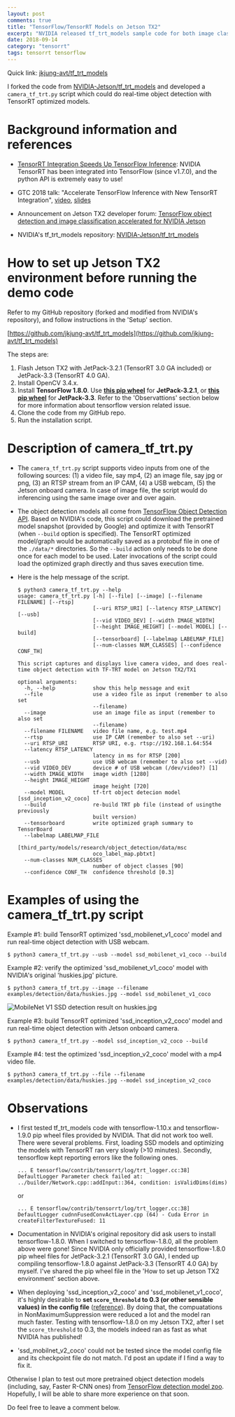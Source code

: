 ```yaml
---
layout: post
comments: true
title: "TensorFlow/TensorRT Models on Jetson TX2"
excerpt: "NVIDIA released tf_trt_models sample code for both image classification and object detection a while ago.  I tested it and developed a real-time object detection script using TensorRT optimized TensorFlow models based on NVIDIA's code.  I'd like to share the demo script here."
date: 2018-09-14
category: "tensorrt"
tags: tensorrt tensorflow
---
```


Quick link: [jkjung-avt/tf_trt_models](https://github.com/jkjung-avt/tf_trt_models)

I forked the code from [NVIDIA-Jetson/tf_trt_models](https://github.com/NVIDIA-Jetson/tf_trt_models) and developed a `camera_tf_trt.py` script which could do real-time object detection with TensorRT optimized models.

# Background information and references

* [TensorRT Integration Speeds Up TensorFlow Inference](https://devblogs.nvidia.com/tensorrt-integration-speeds-tensorflow-inference/): NVIDIA TensorRT has been integrated into TensorFlow (since v1.7.0), and the python API is extremely easy to use!

* GTC 2018 talk: "Accelerate TensorFlow Inference with New TensorRT Integration", [video](http://on-demand.gputechconf.com/gtc/2018/video/S81009/), [slides](http://on-demand.gputechconf.com/gtc/2018/presentation/s81009-accelerate-tensorflow-inference-with-new-tensorrt-integration.pdf)

* Announcement on Jetson TX2 developer forum: [TensorFlow object detection and image classification accelerated for NVIDIA Jetson](https://devtalk.nvidia.com/default/topic/1037019/jetson-tx2/tensorflow-object-detection-and-image-classification-accelerated-for-nvidia-jetson/)

* NVIDIA's tf_trt_models repository: [NVIDIA-Jetson/tf_trt_models](https://github.com/NVIDIA-Jetson/tf_trt_models)

# How to set up Jetson TX2 environment before running the demo code

Refer to my GitHub repository (forked and modified from NVIDIA's repository), and follow instructions in the 'Setup' section.

[https://github.com/jkjung-avt/tf_trt_models](https://github.com/jkjung-avt/tf_trt_models)

The steps are:

1. Flash Jetson TX2 with JetPack-3.2.1 (TensorRT 3.0 GA included) or JetPack-3.3 (TensorRT 4.0 GA).
2. Install OpenCV 3.4.x.
3. Install **TensorFlow 1.8.0**.  Use **[this pip wheel](https://nvidia.app.box.com/v/TF180-Py35-wTRT)** for **JetPack-3.2.1**, or **[this pip wheel](https://drive.google.com/open?id=1bAUNe26fKgGXuJiZYs1eT2ig8SCj2gW-)** for **JetPack-3.3**.  Refer to the 'Observattions' section below for more information about tensorflow version related issue.
4. Clone the code from my GitHub repo.
5. Run the installation script.

# Description of camera_tf_trt.py

* The `camera_tf_trt.py` script supports video inputs from one of the following sources: (1) a video file, say mp4, (2) an image file, say jpg or png, (3) an RTSP stream from an IP CAM, (4) a USB webcam, (5) the Jetson onboard camera.  In case of image file, the script would do inferencing using the same image over and over again.
* The object detection models all come from [TensorFlow Object Detection API](https://github.com/tensorflow/models/tree/master/research/object_detection).  Based on NVIDIA's code, this script could download the pretrained model snapshot (provided by Google) and optimize it with TensorRT (when `--build` option is specified).  The TensorRT optimized model/graph would be automatically saved as a protobuf file in one of the `./data/*` directories.  So the `--build` action only needs to be done once for each model to be used.  Later invocations of the script could load the optimized graph directly and thus saves execution time.
* Here is the help message of the script.

  ```
  $ python3 camera_tf_trt.py --help
  usage: camera_tf_trt.py [-h] [--file] [--image] [--filename FILENAME] [--rtsp]
                          [--uri RTSP_URI] [--latency RTSP_LATENCY] [--usb]
                          [--vid VIDEO_DEV] [--width IMAGE_WIDTH]
                          [--height IMAGE_HEIGHT] [--model MODEL] [--build]
                          [--tensorboard] [--labelmap LABELMAP_FILE]
                          [--num-classes NUM_CLASSES] [--confidence CONF_TH]
  
  This script captures and displays live camera video, and does real-time object detection with TF-TRT model on Jetson TX2/TX1
  
  optional arguments:
    -h, --help            show this help message and exit
    --file                use a video file as input (remember to also set
                          --filename)
    --image               use an image file as input (remember to also set
                          --filename)
    --filename FILENAME   video file name, e.g. test.mp4
    --rtsp                use IP CAM (remember to also set --uri)
    --uri RTSP_URI        RTSP URI, e.g. rtsp://192.168.1.64:554
    --latency RTSP_LATENCY
                          latency in ms for RTSP [200]
    --usb                 use USB webcam (remember to also set --vid)
    --vid VIDEO_DEV       device # of USB webcam (/dev/video?) [1]
    --width IMAGE_WIDTH   image width [1280]
    --height IMAGE_HEIGHT
                          image height [720]
    --model MODEL         tf-trt object detecion model [ssd_inception_v2_coco]
    --build               re-build TRT pb file (instead of usingthe previously
                          built version)
    --tensorboard         write optimized graph summary to TensorBoard
    --labelmap LABELMAP_FILE
                          [third_party/models/research/object_detection/data/msc
                          oco_label_map.pbtxt]
    --num-classes NUM_CLASSES
                          number of object classes [90]
    --confidence CONF_TH  confidence threshold [0.3]
  ```

# Examples of using the camera_tf_trt.py script

Example #1: build TensorRT optimized 'ssd_mobilenet_v1_coco' model and run real-time object detection with USB webcam.

```
$ python3 camera_tf_trt.py --usb --model ssd_mobilenet_v1_coco --build
```

Example #2: verify the optimized 'ssd_mobilenet_v1_coco' model with NVIDIA's original 'huskies.jpg' picture. 

```
$ python3 camera_tf_trt.py --image --filename examples/detection/data/huskies.jpg --model ssd_mobilenet_v1_coco
```

![MobileNet V1 SSD detection result on huskies.jpg](https://raw.githubusercontent.com/jkjung-avt/tf_trt_models/master/data/huskies_detected.png)

Example #3: build TensorRT optimized 'ssd_inception_v2_coco' model and run real-time object detection with Jetson onboard camera.

```
$ python3 camera_tf_trt.py --model ssd_inception_v2_coco --build
```

Example #4: test the optimized 'ssd_inception_v2_coco' model with a mp4 video file.

```
$ python3 camera_tf_trt.py --file --filename examples/detection/data/huskies.jpg --model ssd_inception_v2_coco
```

# Observations

* I first tested tf_trt_models code with tensorflow-1.10.x and tensorflow-1.9.0 pip wheel files provided by NVIDIA.  That did not work too well.  There were several problems.  First, loading SSD models and optimizing the models with TensorRT ran very slowly (>10 minutes).  Secondly, tensorflow kept reporting errors like the following ones.

  ```
  ... E tensorflow/contrib/tensorrt/log/trt_logger.cc:38] DefaultLogger Parameter check failed at: ../builder/Network.cpp::addInput::364, condition: isValidDims(dims)
  ```

  or

  ```
  ... E tensorflow/contrib/tensorrt/log/trt_logger.cc:38] DefaultLogger cudnnFusedConvActLayer.cpp (64) - Cuda Error in createFilterTextureFused: 11
  ```

* Documentation in NVIDIA's original repository did ask users to install tensorflow-1.8.0.  When I switched to tensorflow-1.8.0, all the problem above were gone!  Since NVIDIA only officially provided tensorflow-1.8.0 pip wheel files for JetPack-3.2.1 (TensorRT 3.0 GA), I ended up compiling tensorflow-1.8.0 against JetPack-3.3 (TensorRT 4.0 GA) by myself.  I've shared the pip wheel file in the 'How to set up Jetson TX2 environment' section above.

* When deploying 'ssd_inception_v2_coco' and 'ssd_mobilenet_v1_coco', it's highly desirable to **set `score_threshold` to 0.3 (or other sensible values) in the config file** ([reference](https://devtalk.nvidia.com/default/topic/1037019/jetson-tx2/tensorflow-object-detection-and-image-classification-accelerated-for-nvidia-jetson/post/5281630/#5281630)).  By doing that, the compuatations in NonMaximumSuppression were reduced a lot and the model ran much faster.  Testing with tensorflow-1.8.0 on my Jetson TX2, after I set the `score_threshold` to 0.3, the models indeed ran as fast as what NVIDIA has published!

* 'ssd_mobilnet_v2_coco' could not be tested since the model config file and its checkpoint file do not match.  I'd post an update if I find a way to fix it.

Otherwise I plan to test out more pretrained object detection models (including, say, Faster R-CNN ones) from [TensorFlow detection model zoo](https://github.com/tensorflow/models/blob/master/research/object_detection/g3doc/detection_model_zoo.md).  Hopefully, I will be able to share more experience on that soon.

Do feel free to leave a comment below.
